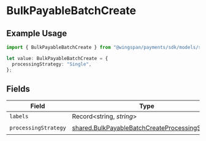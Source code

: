 # BulkPayableBatchCreate

## Example Usage

```typescript
import { BulkPayableBatchCreate } from "@wingspan/payments/sdk/models/shared";

let value: BulkPayableBatchCreate = {
  processingStrategy: "Single",
};
```

## Fields

| Field                                                                                                                     | Type                                                                                                                      | Required                                                                                                                  | Description                                                                                                               |
| ------------------------------------------------------------------------------------------------------------------------- | ------------------------------------------------------------------------------------------------------------------------- | ------------------------------------------------------------------------------------------------------------------------- | ------------------------------------------------------------------------------------------------------------------------- |
| `labels`                                                                                                                  | Record<string, *string*>                                                                                                  | :heavy_minus_sign:                                                                                                        | N/A                                                                                                                       |
| `processingStrategy`                                                                                                      | [shared.BulkPayableBatchCreateProcessingStrategy](../../../sdk/models/shared/bulkpayablebatchcreateprocessingstrategy.md) | :heavy_check_mark:                                                                                                        | N/A                                                                                                                       |